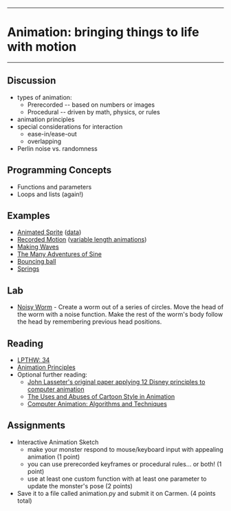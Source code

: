 --------------------------------
# Animation: bringing things to life with motion
--------------------------------

## Discussion
- types of animation:
	- Prerecorded -- based on numbers or images
	- Procedural -- driven by math, physics, or rules
- animation principles
- special considerations for interaction
	- ease-in/ease-out
	- overlapping 
- Perlin noise vs. randomness

## Programming Concepts
- Functions and parameters
- Loops and lists (again!)

## Examples
 - [Animated Sprite][] ([data](pcad.py?page=07-animation/animatedSprite/data.zip))
 - [Recorded Motion][] ([variable length animations][])
 - [Making Waves][]
 - [The Many Adventures of Sine][]
 - [Bouncing ball][]
 - [Springs][]

## Lab
- [Noisy Worm][] - Create a worm out of a series of circles.  Move the head of the worm with a noise function.  Make the rest of the worm's body follow the head by remembering previous head positions.

## Reading
- [LPTHW: 34](http://learnpythonthehardway.org/book/ex34.html)
- [Animation Principles](https://www.cs.washington.edu/education/courses/459/12au/exercises/animation_principles.html)
- Optional further reading:
	- [John Lasseter's original paper applying 12 Disney principles to computer animation](http://dl.acm.org/citation.cfm?id=37407)
	- [The Uses and Abuses of Cartoon Style in Animation](http://journal.animationstudies.org/leslie-bishko-the-uses-and-abuses-of-cartoon-style-in-animation/)
	- [Computer Animation: Algorithms and Techniques](http://books.google.com/books?id=DudZtbOD2gMC&lpg=PP1&dq=0124158420&pg=PP1#v=onepage&q&f=false)

## Assignments
- Interactive Animation Sketch
	- make your monster respond to mouse/keyboard input with appealing animation (1 point)
	- you can use prerecorded keyframes or procedural rules... or both! (1 point)
	- use at least one custom function with at least one parameter to update the monster's pose  (2 points)
- Save it to a file called animation.py and submit it on Carmen. (4 points total)

[Animated Sprite]: pcad.py?page=07-animation/animatedSprite/animatedSprite.py
[Recorded Motion]: pcad.py?page=07-animation/recordedMotion.py
[variable length animations]: pcad.py?page=07-animation/recordedMotionVariableLength.py
[Making Waves]: pcad.py?page=07-animation/waves.py
[The Many Adventures of Sine]: pcad.py?page=07-animation/theManyAdventuresOfSine.py
[Bouncing ball]: pcad.py?page=07-animation/bouncy.py
[Springs]: pcad.py?page=07-animation/springy.py
[Noisy Worm]: pcad.py?page=07-animation/worm.py